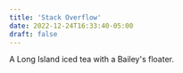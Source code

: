 ```yaml
---
title: 'Stack Overflow'
date: 2022-12-24T16:33:40-05:00
draft: false
---
```


A Long Island iced tea with a Bailey's floater.

